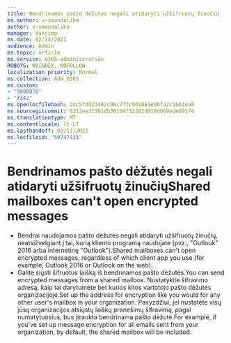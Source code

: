 ```yaml
---
title: Bendrinamos pašto dėžutės negali atidaryti užšifruotų žinučių
ms.author: v-smandalika
author: v-smandalika
manager: dansimp
ms.date: 02/24/2021
audience: Admin
ms.topic: article
ms.service: o365-administration
ROBOTS: NOINDEX, NOFOLLOW
localization_priority: Normal
ms.collection: Adm_O365
ms.custom:
- "9000078"
- "7342"
ms.openlocfilehash: 24c5fdd23482c96c7f7c901881e9bfa2c1b61ea8
ms.sourcegitcommit: 6312ee31561db36104f32282d019d069ede69174
ms.translationtype: MT
ms.contentlocale: lt-LT
ms.lasthandoff: 03/11/2021
ms.locfileid: "50747435"
---
```

# <a name="shared-mailboxes-cant-open-encrypted-messages"></a><span data-ttu-id="5125f-102">Bendrinamos pašto dėžutės negali atidaryti užšifruotų žinučių</span><span class="sxs-lookup"><span data-stu-id="5125f-102">Shared mailboxes can't open encrypted messages</span></span>

- <span data-ttu-id="5125f-103">Bendrai naudojamos pašto dėžutės negali atidaryti užšifruotų žinučių, neatsižvelgiant į tai, kurią kliento programą naudojate (pvz., "Outlook" 2016 arba internetinę "Outlook").</span><span class="sxs-lookup"><span data-stu-id="5125f-103">Shared mailboxes can't open encrypted messages, regardless of which client app you use (for example, Outlook 2016 or Outlook on the web).</span></span>
- <span data-ttu-id="5125f-104">Galite siųsti šifruotus laišką iš bendrinamos pašto dėžutės.</span><span class="sxs-lookup"><span data-stu-id="5125f-104">You can send encrypted messages from a shared mailbox.</span></span> <span data-ttu-id="5125f-105">Nustatykite šifravimo adresą, kaip tai darytumėte bet kurios kitos vartotojo pašto dėžutės organizacijoje.</span><span class="sxs-lookup"><span data-stu-id="5125f-105">Set up the address for encryption like you would for any other user's mailbox in your organization.</span></span> <span data-ttu-id="5125f-106">Pavyzdžiui, jei nustatėte visų jūsų organizacijos atsiųstų laiškų pranešimų šifravimą, pagal numatytuosius, bus įtraukta bendrinama pašto dėžutė.</span><span class="sxs-lookup"><span data-stu-id="5125f-106">For example, if you've set up message encryption for all emails sent from your organization, by default, the shared mailbox will be included.</span></span>
